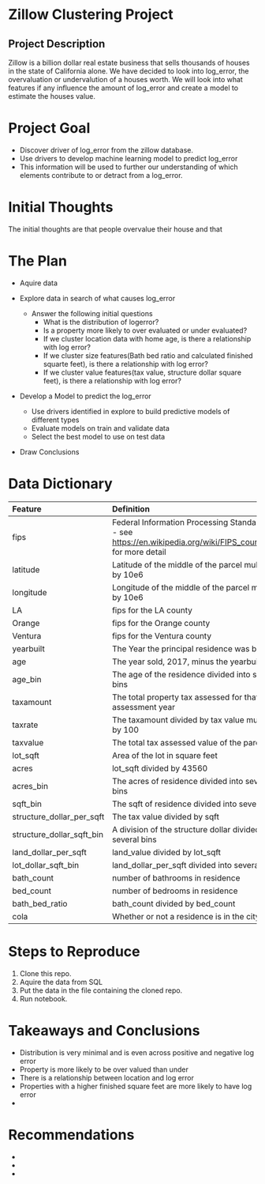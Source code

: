 # Zillow Clustering Project
## Project Description

Zillow is a billion dollar real estate business that sells thousands of houses in the state of California alone. We have decided to look into log_error, the overvaluation or undervalution of a houses worth. We will look into what features if any influence the amount of log_error and create a model to estimate the houses value.

# Project Goal

* Discover driver of log_error from the zillow database.
* Use drivers to develop machine learning model to predict log_error
* This information will be used to further our understanding of which elements contribute to or detract from a log_error.

# Initial Thoughts

The initial thoughts are that people overvalue their house and that

# The Plan

* Aquire data

* Explore data in search of what causes log_error
    * Answer the following initial questions
        * What is the distribution of logerror?
        * Is a property more likely to over evaluated or under evaluated?
        * If we cluster location data with home age, is there a relationship with log error?
        * If we cluster size features(Bath bed ratio and calculated finished squarte feet), is there a relationship with log error?
        * If we cluster value features(tax value, structure dollar square feet), is there a relationship with log error?
        
* Develop a Model to predict the log_error
    * Use drivers identified in explore to build predictive models of different types
    * Evaluate models on train and validate data
    * Select the best model to use on test data
    
* Draw Conclusions

# Data Dictionary

| Feature | Definition |
|:--------|:-----------|
|fips| Federal Information Processing Standard code -  see https://en.wikipedia.org/wiki/FIPS_county_code for more detail|
|latitude| Latitude of the middle of the parcel multiplied by 10e6|
|longitude| Longitude of the middle of the parcel multiplied by 10e6|
|LA| fips for the LA county|
|Orange| fips for the Orange county|
|Ventura| fips for the Ventura county|
|yearbuilt| The Year the principal residence was built|
|age| The year sold, 2017, minus the yearbuilt|
|age_bin| The age of the residence divided into several bins|
|taxamount| The total property tax assessed for that assessment year|
|taxrate| The taxamount divided by tax value multiplied by 100|
|taxvalue| The total tax assessed value of the parcel|
|lot_sqft| Area of the lot in square feet|
|acres| lot_sqft divided by 43560|
|acres_bin| The acres of residence divided into several bins|
|sqft_bin| The sqft of residence divided into several bins|
|structure_dollar_per_sqft| The tax value divided by sqft|
|structure_dollar_sqft_bin| A division of the structure dollar divided into several bins|
|land_dollar_per_sqft| land_value divided by lot_sqft|
|lot_dollar_sqft_bin| land_dollar_per_sqft divided into several bins|
|bath_count| number of bathrooms in residence|
|bed_count| number of bedrooms in residence|
|bath_bed_ratio| bath_count divided by bed_count|
|cola| Whether or not a residence is in the city of LA|

# Steps to Reproduce
1) Clone this repo.
2) Aquire the data from SQL
3) Put the data in  the file containing the cloned repo.
4) Run notebook.

# Takeaways and Conclusions
* Distribution is very minimal and is even across positive and negative log error
* Property is more likely to be over valued than under
* There is a relationship  between location and log error
* Properties with a higher finished square feet are more likely to have log error
*

# Recommendations
* 
* 
* 